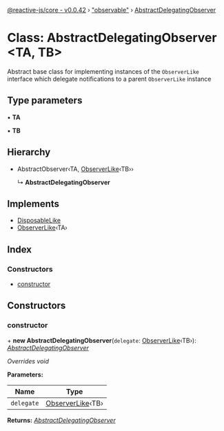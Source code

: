 [@reactive-js/core - v0.0.42](../README.md) › ["observable"](../modules/_observable_.md) › [AbstractDelegatingObserver](_observable_.abstractdelegatingobserver.md)

# Class: AbstractDelegatingObserver <**TA, TB**>

Abstract base class for implementing instances of the `ObserverLike` interface
which delegate notifications to a parent `ObserverLike` instance

## Type parameters

▪ **TA**

▪ **TB**

## Hierarchy

* AbstractObserver‹TA, [ObserverLike](../interfaces/_observable_.observerlike.md)‹TB››

  ↳ **AbstractDelegatingObserver**

## Implements

* [DisposableLike](../interfaces/_disposable_.disposablelike.md)
* [ObserverLike](../interfaces/_observable_.observerlike.md)‹TA›

## Index

### Constructors

* [constructor](_observable_.abstractdelegatingobserver.md#constructor)

## Constructors

###  constructor

\+ **new AbstractDelegatingObserver**(`delegate`: [ObserverLike](../interfaces/_observable_.observerlike.md)‹TB›): *[AbstractDelegatingObserver](_observable_.abstractdelegatingobserver.md)*

*Overrides void*

**Parameters:**

Name | Type |
------ | ------ |
`delegate` | [ObserverLike](../interfaces/_observable_.observerlike.md)‹TB› |

**Returns:** *[AbstractDelegatingObserver](_observable_.abstractdelegatingobserver.md)*
